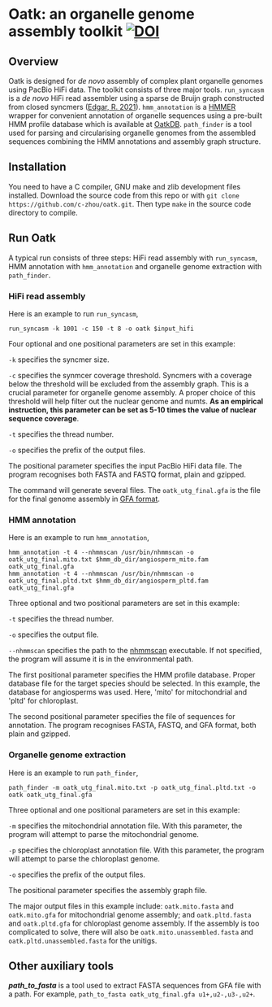 # Oatk: an organelle genome assembly toolkit [![DOI](https://zenodo.org/badge/DOI/10.5281/zenodo.7631376.svg)](https://doi.org/10.5281/zenodo.7631376)

## Overview
Oatk is designed for *de novo* assembly of complex plant organelle genomes using PacBio HiFi data. The toolkit consists of three major tools. `run_syncasm` is a *de novo* HiFi read assembler using a sparse de Bruijn graph constructed from closed syncmers ([Edgar, R. 2021](https://peerj.com/articles/10805/)). `hmm_annotation` is a [HMMER](http://hmmer.org/) wrapper for convenient annotation of organelle sequences using a pre-built HMM profile database which is available at [OatkDB](https://github.com/c-zhou/OatkDB.git). `path_finder` is a tool used for parsing and circularising organelle genomes from the assembled sequences combining the HMM annotations and assembly graph structure.

## Installation
You need to have a C compiler, GNU make and zlib development files installed. Download the source code from this repo or with `git clone https://github.com/c-zhou/oatk.git`. Then type `make` in the source code directory to compile.

## Run Oatk

A typical run consists of three steps: HiFi read assembly with `run_syncasm`, HMM annotation with `hmm_annotation` and organelle genome extraction with `path_finder`.

### HiFi read assembly

Here is an example to run `run_syncasm`,

    run_syncasm -k 1001 -c 150 -t 8 -o oatk $input_hifi

Four optional and one positional parameters are set in this example:

`-k` specifies the syncmer size.

`-c` specifies the synmcer coverage threshold. Syncmers with a coverage below the threshold will be excluded from the assembly graph. This is a crucial parameter for organelle genome assembly. A proper choice of this threshold will help filter out the nuclear genome and numts. **As an empirical instruction, this parameter can be set as 5-10 times the value of nuclear sequence coverage**.

`-t` specifies the thread number.

`-o` specifies the prefix of the output files.

The positional parameter specifies the input PacBio HiFi data file. The program recognises both FASTA and FASTQ format, plain and gzipped.

The command will generate several files. The `oatk_utg_final.gfa` is the file for the final genome assembly in [GFA format](https://github.com/GFA-spec/GFA-spec). 

### HMM annotation

Here is an example to run `hmm_annotation`,

    hmm_annotation -t 4 --nhmmscan /usr/bin/nhmmscan -o oatk_utg_final.mito.txt $hmm_db_dir/angiosperm_mito.fam oatk_utg_final.gfa
    hmm_annotation -t 4 --nhmmscan /usr/bin/nhmmscan -o oatk_utg_final.pltd.txt $hmm_db_dir/angiosperm_pltd.fam oatk_utg_final.gfa
 
Three optional and two positional parameters are set in this example:

`-t` specifies the thread number.

`-o` specifies the output file.

`--nhmmscan` specifies the path to the [nhmmscan](http://hmmer.org/) executable. If not specified, the program will assume it is in the environmental path.

The first positional parameter specifies the HMM profile database. Proper database file for the target species should be selected. In this example, the database for angiosperms was used. Here, 'mito' for mitochondrial and 'pltd' for chloroplast. 

The second positional parameter specifies the file of sequences for annotation. The program recognises FASTA, FASTQ, and GFA format, both plain and gzipped.

### Organelle genome extraction

Here is an example to run `path_finder`,

    path_finder -m oatk_utg_final.mito.txt -p oatk_utg_final.pltd.txt -o oatk oatk_utg_final.gfa
    
Three optional and one positional parameters are set in this example:

`-m` specifies the mitochondrial annotation file. With this parameter, the program will attempt to parse the mitochondrial genome.

`-p` specifies the chloroplast annotation file. With this parameter, the program will attempt to parse the chloroplast genome.

`-o` specifies the prefix of the output files.

The positional parameter specifies the assembly graph file.

The major output files in this example include: `oatk.mito.fasta` and `oatk.mito.gfa` for mitochondrial genome assembly; and `oatk.pltd.fasta` and `oatk.pltd.gfa` for chloroplast genome assembly. If the assembly is too complicated to solve, there will also be `oatk.mito.unassembled.fasta` and `oatk.pltd.unassembled.fasta` for the unitigs.

## Other auxiliary tools

***path_to_fasta*** is a tool used to extract FASTA sequences from GFA file with a path. For example, `path_to_fasta oatk_utg_final.gfa u1+,u2-,u3-,u2+`.

